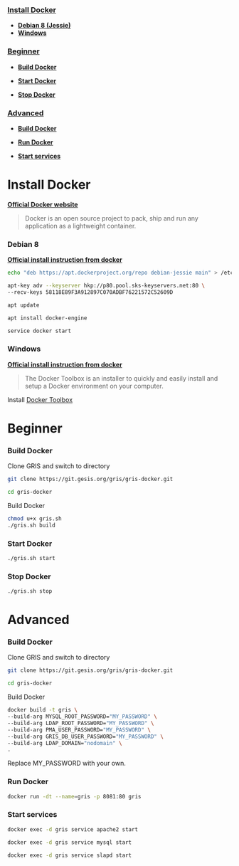 ### [Install Docker](#install-docker)

* **[Debian 8 (Jessie)](#install-docker_debian-8)**
* **[Windows](#install-docker_windows)**

### [Beginner](#beginner-1)

* **[Build Docker](#build-docker)**

* **[Start Docker](#start-docker)**

* **[Stop Docker](#stop-docker)**

### [Advanced](#advanced-1)

* **[Build Docker](#build-docker-1)**

* **[Run Docker](#run-docker-1)**

* **[Start services](#start-services-1)**

# Install Docker

**[Official Docker website](https://www.docker.com/)**

> Docker is an open source project to pack, ship and run any application as a lightweight container.

### Debian 8
**[Official install instruction from docker](https://docs.docker.com/engine/installation/linux/debian/)**

```bash
echo "deb https://apt.dockerproject.org/repo debian-jessie main" > /etc/apt/sources.list.d/docker.list 

apt-key adv --keyserver hkp://p80.pool.sks-keyservers.net:80 \
--recv-keys 58118E89F3A912897C070ADBF76221572C52609D

apt update 

apt install docker-engine

service docker start
```

### Windows
**[Official install instruction from docker](https://docs.docker.com/engine/installation/windows/)**

> The Docker Toolbox is an installer to quickly and easily install and setup a Docker environment on your computer.

Install [Docker Toolbox](https://www.docker.com/products/docker-toolbox)

# Beginner

### Build Docker

Clone GRIS and switch to directory
```bash
git clone https://git.gesis.org/gris/gris-docker.git

cd gris-docker
```

Build Docker
```bash
chmod u+x gris.sh
./gris.sh build
```

### Start Docker
```bash
./gris.sh start 
```

### Stop Docker
```bash
./gris.sh stop 
```

# Advanced

### Build Docker

Clone GRIS and switch to directory
```bash
git clone https://git.gesis.org/gris/gris-docker.git

cd gris-docker
```
Build Docker
```bash
docker build -t gris \
--build-arg MYSQL_ROOT_PASSWORD="MY_PASSWORD" \
--build-arg LDAP_ROOT_PASSWORD="MY_PASSWORD" \
--build-arg PMA_USER_PASSWORD="MY_PASSWORD" \
--build-arg GRIS_DB_USER_PASSWORD="MY_PASSWORD" \
--build-arg LDAP_DOMAIN="nodomain" \
.
```
Replace MY_PASSWORD with your own.

### Run Docker

```bash
docker run -dt --name=gris -p 8081:80 gris
```


### Start services

```bash
docker exec -d gris service apache2 start

docker exec -d gris service mysql start

docker exec -d gris service slapd start
```
